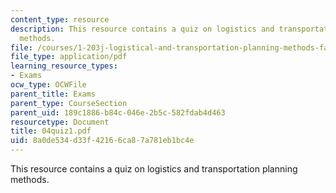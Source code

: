 ```yaml
---
content_type: resource
description: This resource contains a quiz on logistics and transportation planning
  methods.
file: /courses/1-203j-logistical-and-transportation-planning-methods-fall-2006/8a0de534d33f42166ca87a781eb1bc4e_04quiz1.pdf
file_type: application/pdf
learning_resource_types:
- Exams
ocw_type: OCWFile
parent_title: Exams
parent_type: CourseSection
parent_uid: 189c1886-b84c-046e-2b5c-582fdab4d463
resourcetype: Document
title: 04quiz1.pdf
uid: 8a0de534-d33f-4216-6ca8-7a781eb1bc4e
---
```

This resource contains a quiz on logistics and transportation planning methods.

